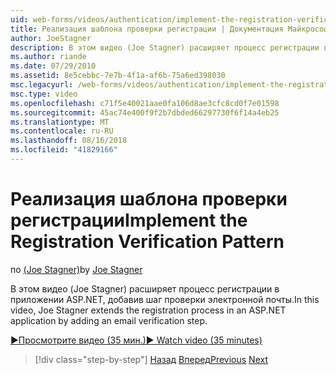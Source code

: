```yaml
---
uid: web-forms/videos/authentication/implement-the-registration-verification-pattern
title: Реализация шаблона проверки регистрации | Документация Майкрософт
author: JoeStagner
description: В этом видео (Joe Stagner) расширяет процесс регистрации в приложении ASP.NET, добавив шаг проверки электронной почты.
ms.author: riande
ms.date: 07/29/2010
ms.assetid: 8e5cebbc-7e7b-4f1a-af6b-75a6ed398030
msc.legacyurl: /web-forms/videos/authentication/implement-the-registration-verification-pattern
msc.type: video
ms.openlocfilehash: c71f5e40021aae0fa106d8ae3cfc8cd0f7e01598
ms.sourcegitcommit: 45ac74e400f9f2b7dbded66297730f6f14a4eb25
ms.translationtype: MT
ms.contentlocale: ru-RU
ms.lasthandoff: 08/16/2018
ms.locfileid: "41829166"
---
```

<a name="implement-the-registration-verification-pattern"></a><span data-ttu-id="d99cc-103">Реализация шаблона проверки регистрации</span><span class="sxs-lookup"><span data-stu-id="d99cc-103">Implement the Registration Verification Pattern</span></span>
====================
<span data-ttu-id="d99cc-104">по [(Joe Stagner)](https://github.com/JoeStagner)</span><span class="sxs-lookup"><span data-stu-id="d99cc-104">by [Joe Stagner](https://github.com/JoeStagner)</span></span>

<span data-ttu-id="d99cc-105">В этом видео (Joe Stagner) расширяет процесс регистрации в приложении ASP.NET, добавив шаг проверки электронной почты.</span><span class="sxs-lookup"><span data-stu-id="d99cc-105">In this video, Joe Stagner extends the registration process in an ASP.NET application by adding an email verification step.</span></span>

[<span data-ttu-id="d99cc-106">&#9654;Просмотрите видео (35 мин.)</span><span class="sxs-lookup"><span data-stu-id="d99cc-106">&#9654; Watch video (35 minutes)</span></span>](https://channel9.msdn.com/Blogs/ASP-NET-Site-Videos/implement-the-registration-verification-pattern)

> [!div class="step-by-step"]
> <span data-ttu-id="d99cc-107">[Назад](logging-users-into-your-membership-system.md)
> [Вперед](simple-web-service-authentication.md)</span><span class="sxs-lookup"><span data-stu-id="d99cc-107">[Previous](logging-users-into-your-membership-system.md)
[Next](simple-web-service-authentication.md)</span></span>

